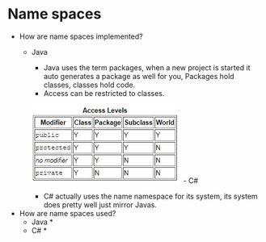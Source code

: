 # Name spaces
* How are name spaces implemented?
  - Java
    * Java uses the term packages, when a new project is started it auto generates a package as well for you, Packages hold classes, classes hold code.
    * Access can be restricted to classes. 
    
    ![alt text](https://github.com/Topguny/CMP_SC-4330-OO-Language-Comparison/blob/master/accessJava.JPG?raw=true) 
  - C#
    * C# actually uses the name namespace for its system, its system does pretty well just mirror Javas.
* How are name spaces used?
  - Java
    * 
  - C#
    * 
